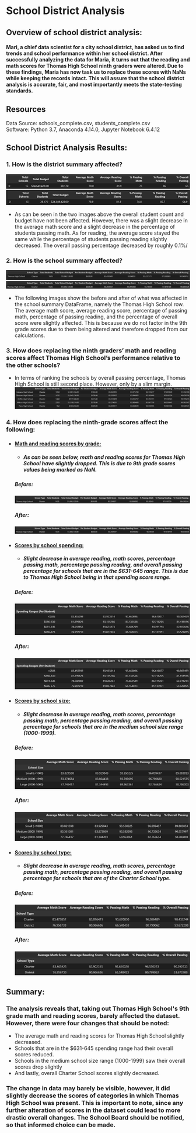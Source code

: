# School District Analysis

## Overview of school district analysis:
#### Mari, a chief data scientist for a city school district, has asked us to find trends and school performance within her school district. After successfully analyzing the data for Maria, it turns out that the reading and math scores for Thomas High School ninth graders were altered. Due to these findings, Maria has now task us to replace these scores with NaNs while keeping the records intact. This will assure that the school district analysis is accurate, fair, and most importantly meets the state-testing standards.

## Resources 
Data Source: schools_complete.csv, students_complete.csv<br>
Software: Python 3.7, Anaconda 4.14.0, Jupyter Notebook 6.4.12

## School District Analysis Results:

### 1. How is the district summary affected?

![district_summary_before](district_summary_before.png)
![district_summary_after](district_summary_after.png)

- As can be seen in the two images above the overall student count and budget have not been affected.
 However, there was a slight decrease in the average math score and a slight decrease in the percentage of students passing math. As for reading, the average score stayed the same while the percentage of students passing reading slightly decreased. The overall passing percentage decreased by roughly 0.1%/

### 2. How is the school summary affected?
![school_summary_before](school_summary_before.png)
![school_summary_after](school_summary_after.png)
- The following images show the before and after of what was affected in the school summary DataFrame, namely the Thomas High School row. The average math score, average reading score, percentage of passing math, percentage of passing reading, and the percentage of overall score were slightly affected. This is because we do not factor in the 9th grade scores due to them being altered and therefore dropped from our calculations.

### 3.  How does replacing the ninth graders’ math and reading scores affect Thomas High School’s performance relative to the other schools?
- In terms of ranking the schools by overall passing percentage, Thomas High School is still second place. However, only by a slim margin.
![top_five_high_schools](top_five_high_schools.png)

### 4. How does replacing the ninth-grade scores affect the following:
- #### <u>Math and reading scores by grade:</u>
    * ##### As can be seen below, math and reading scores for Thomas High School have slightly dropped. This is due to 9th grade scores values being marked as NaN.
    ##### Before:
    ![average_math_reading_scores_before](average_math_reading_scores_before.png)
    ##### After:
    ![average_math_reading_scores_after](average_math_reading_scores_after.png)

- #### <u>Scores by school spending:</u>
    * ##### Slight decrease in average reading, math scores, percentage passing math, percentage passing reading, and overall passing percentage for schools that are in the $631-645 range. This is due to Thomas High School being in that spending score range.
    ##### Before:
    ![scores_by_school_spending_before.png](scores_by_school_spending_before.png)
    ##### After:
    ![scores_by_school_spending_after.png](scores_by_school_spending_after.png)


- #### <u>Scores by school size:</u>
    * ##### Slight decrease in average reading, math scores, percentage passing math, percentage passing reading, and overall passing percentage for schools that are in the medium school size range (1000-1999).
    ##### Before:
    ![scores_by_school_size_before.png](scores_by_school_size_before.png)
    ##### After:
    ![scores_by_school_size_after.png](scores_by_school_size_after.png)

- #### <u>Scores by school type:</u>
    * ##### Slight decrease in average reading, math scores, percentage passing math, percentage passing reading, and overall passing percentage for schools that are of the Charter School type.
    ##### Before:
    ![scores_by_school_type_before.png](scores_by_school_type_before.png)
    ##### After:
    ![scores_by_school_type_after.png](scores_by_school_type_after.png)

## Summary:
### The analysis reveals that, taking out Thomas High School's 9th grade math and reading scores, barely affected the dataset. However, there were four changes that should be noted:
- The average math and reading scores for Thomas High School slightly decreased.
- Schools that are in the $631-645 spending range had their overall scores reduced.
- Schools in the medium school size range (1000-1999) saw their overall scores drop slightly
- And lastly, overall Charter School scores slightly decreased.
### The change in data may barely be visible, however, it did slightly decrease the scores of categories in which Thomas High School was present. This is important to note, since any further alteration of scores in the dataset could lead to more drastic overall changes. The School Board should be notified, so that informed choice can be made.
